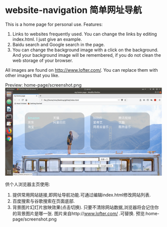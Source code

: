 # website-navigation 简单网址导航
This is a home page for personal use. Features:
1. Links to websites frequently used. You can change the links by editing index.html. I just give an example.
2. Baidu search and Google search in the page.
3. You can change the background image with a click on the background. And your background image will be remembered, 
if you do not clean the web storage of your browser.

All images are found on http://www.lofter.com/. You can replace them with other images that you like.

Preview:
 home-page/screenshot.png 
<img src='https://github.com/esperandote/home-page/blob/master/screenshot.png' />

供个人浏览器主页使用:
1. 提供常用网站链接,即网址导航功能.可通过编辑index.html修改网站列表.
2. 百度搜索与谷歌搜索在页面底部.
3. 背景图片幻灯片放映效果(点击切换). 只要不清除网站数据,浏览器将会记住你的背景图片是哪一张.
图片来自http://www.lofter.com/ .可替换.
预览:home-page/screenshot.png
